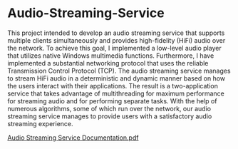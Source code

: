 # Audio-Streaming-Service
This project intended to develop an audio streaming service that supports multiple clients simultaneously and provides high-fidelity (HiFi) audio over the network. To achieve this goal, I implemented a low-level audio player that utilizes native Windows multimedia functions. Furthermore, I have implemented a substantial networking protocol that uses the reliable Transmission Control Protocol (TCP). The audio streaming service manages to stream HiFi audio in a deterministic and dynamic manner based on how the users interact with their applications. The result is a two-application service that takes advantage of multithreading for maximum performance for streaming audio and for performing separate tasks. With the help of numerous algorithms, some of which run over the network, our audio streaming service manages to provide users with a satisfactory audio streaming experience.

[Audio Streaming Service Documentation.pdf](https://github.com/emilianoxhukellari/Audio-Streaming-Service/files/10717451/Audio.Streaming.Service.Documentation.pdf)
